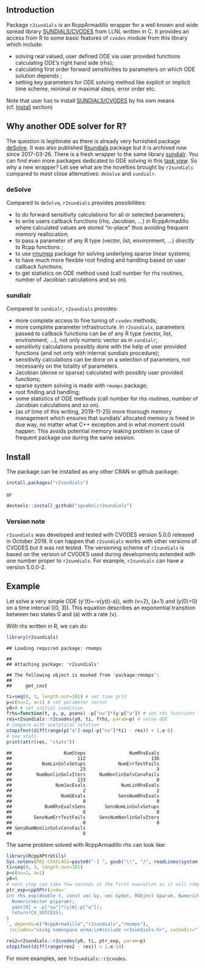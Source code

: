 <!-- to make Readme.md run
R --vanilla -e "rmarkdown::render('Readme.Rmd')"
-->

## Introduction

Package `r2sundials` is an RcppArmadillo wrapper for a well known and
wide spread library
[SUNDIALS/CVODES](https://computation.llnl.gov/sites/default/files/public/cvs_guide.pdf)
from LLNL written in C. It provides an access from R to some basic
features of `cvodes` module from this library which include:

  - solving real valued, user defined ODE via user provided functions
    calculating ODE’s right hand side (rhs);
  - calculating first order forward sensitivities to parameters on which
    ODE solution depends ;
  - setting key parameters for ODE solving method like explicit or
    implicit time scheme, minimal or maximal steps, error order etc.

Note that user has to install
[SUNDIALS/CVODES](https://computation.llnl.gov/projects/sundials/cvodes)
by his own means (cf. [Install](#install) section)

## Why another ODE solver for R?

The question is legitimate as there is already very furnished package
[deSolve](https://cran.r-project.org/package=deSolve). It was also
published
[Rsundials](https://cran.r-project.org/web/packages/Rsundials/index.html)
package but it is archived now since 2017-03-26. There is a fresh
wrapper to the same library
[sundialr](https://cran.r-project.org/package=sundialr). You can find
even more packages dedicated to ODE solving in this [task
view](https://cran.r-project.org/web/views/DifferentialEquations.html).
So why a new wrapper? Let see what are the novelties brought by
`r2sundials` compared to most close alternatives: `deSolve` and
`sundialr`.

### deSolve

Compared to `deSolve`, `r2sundials` provides possibilities:

  - to do forward sensitivity calculations for all or selected
    parameters;
  - to write users callback functions (rhs, Jacobian, …) in
    RcppArmadillo where calculated values are stored “in-place” thus
    avoiding frequent memory reallocation;
  - to pass a parameter of any R type (vector, list, environment, …)
    *directly* to Rcpp functions ;
  - to use [rmumps](https://cran.r-project.org/package=rmumps) package
    for solving underlying sparse linear systems;
  - to have much more flexible root finding and handling based on user
    callback functions.
  - to get statistics on ODE method used (call number for rhs routines,
    number of Jacobian calculations and so on).

### sundialr

Compared to `sundialr`, `r2sundials` provides:

  - more complete access to fine tuning of `cvodes` methods;
  - more complete parameter infrastructure. In `r2sundials`, parameters
    passed to callback functions can be of any R type (vector, list,
    environment, …), not only numeric vector as in `sundialr`;
  - sensitivity calculations possibly done with the help of user
    provided functions (and not only with internal sundials procedure);
  - sensitivity calculations can be done on a selection of parameters,
    not necessarily on the totality of parameters.
  - Jacobian (dense or sparse) calculated with possibly user provided
    functions;
  - sparse system solving is made with `rmumps` package;
  - root finding and handling;
  - some statistics of ODE methods (call number for rhs routines, number
    of Jacobian calculations and so on).
  - (as of time of this writing, 2019-11-25) more thorough memory
    management which ensures that sundials’ allocated memory is freed in
    due way, no matter what C++ exception and in what moment could
    happen. This avoids potential memory leaking problem in case of
    frequent package use during the same session.

## Install

The package can be installed as any other CRAN or github package:

``` r
install.packages("r2sundials")
```

or

``` r
devtools::install_github("sgsokol/r2sundials")
```

### Version note

`r2sundials` was developed and tested with CVODES version 5.0.0 released
in October 2019. It can happen that `r2sundials` works with other
versions of CVODES but it was not tested. The versioning scheme of
`r2sundials` is based on the version of CVODES used during developments
extended with one number proper to `r2sundials`. For example,
`r2sundials` can have a version 5.0.0-2.

## Example

Let solve a very simple ODE \(y'(t)=-ν(y(t)-a)\), with \(ν=2\), \(a=1\)
and \(y(0)=0\) on a time interval \([0, 3]\). This equation describes an
exponential transition between two states 0 and \(a\) with a rate \(ν\).

With rhs written in R, we can do:

``` r
library(r2sundials)
```

    ## Loading required package: rmumps

    ## 
    ## Attaching package: 'r2sundials'

    ## The following object is masked from 'package:rmumps':
    ## 
    ##     get_cnst

``` r
ti=seq(0, 3, length.out=101) # set time grid
p=c(nu=2, a=1) # set parameter vector
y0=0 # set initial condition
frhs=function(t, y, p, psens) -p["nu"]*(y-p["a"]) # set rhs functions
res=r2sundials::r2cvodes(y0, ti, frhs, param=p) # solve ODE
# compare with analytical solution
stopifnot(diff(range(p["a"]-exp(-p["nu"]*ti) - res)) < 1.e-6)
# see stats
print(attr(res, "stats"))
```

    ##                   NumSteps                NumRhsEvals 
    ##                        112                        136 
    ##           NumLinSolvSetups            NumErrTestFails 
    ##                         23                          3 
    ##         NumNonlinSolvIters     NumNonlinSolvConvFails 
    ##                        133                          0 
    ##                NumJacEvals             NumLinRhsEvals 
    ##                          2                          2 
    ##                  NumGEvals            SensNumRhsEvals 
    ##                          0                          0 
    ##            NumRhsEvalsSens       SensNumLinSolvSetups 
    ##                          0                          0 
    ##        SensNumErrTestFails     SensNumNonlinSolvIters 
    ##                          0                          0 
    ## SensNumNonlinSolvConvFails 
    ##                          0

The same problem solved with RcppArmadillo rhs can look like:

``` r
library(RcppXPtrUtils)
Sys.setenv(PKG_CXXFLAGS=paste0("-I ", gsub("\\", "/", readLines(system.file("cvodes.txt", package="r2sundials"))[1L], fixed=TRUE)))
ti=seq(0, 3, length.out=101)
p=c(nu=2, a=1)
y0=0
# next step can take few seconds at the first execution as it will compile C++ code.
ptr_exp=cppXPtr(code='
int rhs_exp(double t, const vec &y, vec &ydot, RObject &param, NumericVector &psens) {
  NumericVector p(param);
  ydot[0] = -p["nu"]*(y[0]-p["a"]);
  return(CV_SUCCESS);
}
', depends=c("RcppArmadillo","r2sundials","rmumps"),
 includes="using namespace arma;\n#include <r2sundials.h>", cacheDir="lib", verbose=FALSE)

res2=r2sundials::r2cvodes(y0, ti, ptr_exp, param=p)
stopifnot(diff(range(res2 - res)) < 1.e-14)
```

For more examples, see `?r2sundials::r2cvodes`.
